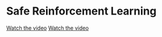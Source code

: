 # Safe Reinforcement Learning

[Watch the video](assets/videos/PointCircle.gif)
[Watch the video](assets/videos/PointGoal.gif)

